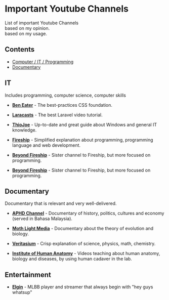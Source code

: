 # Important Youtube Channels

List of important Youtube Channels\
based on my opinion.\
based on my usage.




## Contents
- [Computer / IT / Programming](#computer--it--programming)
- [Documentary](#documentary)


## IT

Includes programming, computer science, computer skills

- [**Ben Eater**](https://www.youtube.com/c/BenEater) - The best-practices CSS foundation.

- [**Laracasts**](https://www.youtube.com/c/Laracastsofficial) - The best Laravel video tutorial.

- [**ThioJoe**](https://www.youtube.com/c/ThioJoe) - Up-to-date and great guide about Windows and general IT knowledge.

- [**Fireship**](https://www.youtube.com/c/Fireship) - Simplified explanation about programming, programming language and web development.

- [**Beyond Fireship**](https://www.youtube.com/channel/UC2Xd-TjJByJyK2w1zNwY0zQ) - Sister channel to Fireship, but more focused on programming.

- [**Beyond Fireship**](https://www.youtube.com/channel/UC2Xd-TjJByJyK2w1zNwY0zQ) - Sister channel to Fireship, but more focused on programming.


## Documentary

Documentary that is relevant and very well-delivered.

- [**APHD Channel**](https://www.youtube.com/c/APHDChannel) - Documentary of history, politics, cultures and economy (served in Bahasa Malaysia).

- [**Moth Light Media**](https://www.youtube.com/channel/UCOh5Ht3eB4914hMUfJkKa9g) - Documentary about the theory of evolution and biology.

- [**Veritasium**](https://www.youtube.com/c/veritasium) - Crisp explanation of science, physics, math, chemistry.

- [**Institute of Human Anatomy**](https://www.youtube.com/c/InstituteofHumanAnatomy) - Videos teaching about human anatomy, biology and diseases, by using human cadaver in the lab.



## Entertainment
- [**Elgin**](https://www.youtube.com/c/MLGuide) - MLBB player and streamer that always begin with "hey guys whatsup"
